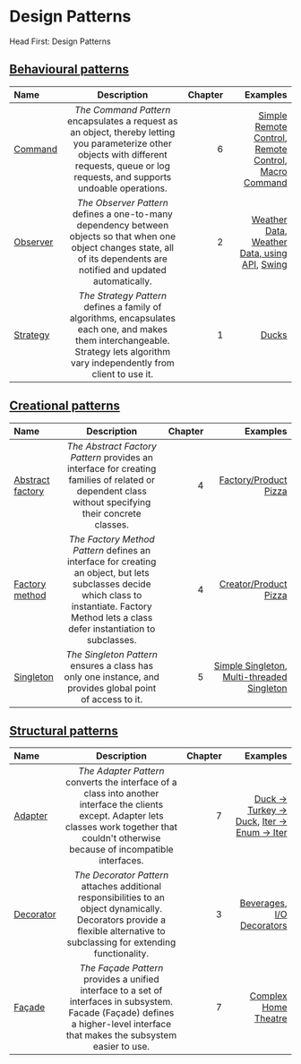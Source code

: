 # Design Patterns
Head First: Design Patterns

## [Behavioural patterns](https://en.wikipedia.org/wiki/Behavioral_pattern)

| Name       | Description     | Chapter     | Examples |
| :------------- | :----------: | -----------: | -----------: |
| [Command](https://en.wikipedia.org/wiki/Command_pattern) | *The Command Pattern* encapsulates a request as an object, thereby letting you parameterize other objects with different requests, queue or log requests, and supports undoable operations. | 6 | [Simple Remote Control](https://github.com/Horki/designpatterns/blob/main/src/Behavioural/Command/Simple/CommandSimpleMain.java), [Remote Control](https://github.com/Horki/designpatterns/blob/main/src/Behavioural/Command/CommandMain.java), [Macro Command](https://github.com/Horki/designpatterns/blob/main/src/Behavioural/Command/MacroCommand/MacroCommandMain.java) |
| [Observer](https://en.wikipedia.org/wiki/Observer_pattern) | *The Observer Pattern* defines a one-to-many dependency between objects so that when one object changes state, all of its dependents are notified and updated automatically. | 2 | [Weather Data](https://github.com/Horki/designpatterns/blob/main/src/Behavioural/Observer/ObserverMain.java), [Weather Data, using API](https://github.com/Horki/designpatterns/blob/main/src/Behavioural/Observer/ObserverAPIMain.java), [Swing](https://github.com/Horki/designpatterns/blob/main/src/Behavioural/Observer/SwingObserverMain.java) |
| [Strategy](https://en.wikipedia.org/wiki/Strategy_pattern) | *The Strategy Pattern* defines a family of algorithms, encapsulates each one, and makes them interchangeable. Strategy lets algorithm vary independently from client to use it. | 1 | [Ducks](https://github.com/Horki/designpatterns/blob/main/src/Behavioural/Strategy/Main.java) |


## [Creational patterns](https://en.wikipedia.org/wiki/Creational_pattern)

| Name       | Description     | Chapter     | Examples |
| :------------- | :----------: | -----------: | -----------: |
| [Abstract factory](https://en.wikipedia.org/wiki/Abstract_factory_pattern) | *The Abstract Factory Pattern* provides an interface for creating families of related or dependent class without specifying their concrete classes. | 4 | [Factory/Product Pizza](https://github.com/Horki/designpatterns/blob/main/src/Creational/AbstractFactory/AbstractFactoryMain.java) |
| [Factory method](https://en.wikipedia.org/wiki/Factory_method_pattern) | *The Factory Method Pattern* defines an interface for creating an object, but lets subclasses decide which class to instantiate. Factory Method lets a class defer instantiation to subclasses. | 4 | [Creator/Product Pizza](https://github.com/Horki/designpatterns/blob/main/src/Creational/FactoryMethod/FactoryMethodMain.java) |
| [Singleton](https://en.wikipedia.org/wiki/Singleton_pattern) | *The Singleton Pattern* ensures a class has only one instance, and provides global point of access to it. | 5 | [Simple Singleton](https://github.com/Horki/designpatterns/blob/main/src/Creational/Singleton/SingletonMain.java), [Multi-threaded Singleton](https://github.com/Horki/designpatterns/blob/main/src/Creational/Singleton/Threads/SingletonThreadsFailMain.java) |


## [Structural patterns](https://en.wikipedia.org/wiki/Structural_pattern)

| Name       | Description     | Chapter     | Examples |
| :------------- | :----------: | -----------: | -----------: |
| [Adapter](https://en.wikipedia.org/wiki/Adapter_pattern) | *The Adapter Pattern* converts the interface of a class into another interface the clients except. Adapter lets classes work together that couldn't otherwise because of incompatible interfaces. | 7 | [Duck -> Turkey -> Duck](https://github.com/Horki/designpatterns/blob/main/src/Structural/Adapter/DucksExample/AdapterMain.java), [Iter -> Enum -> Iter](https://github.com/Horki/designpatterns/blob/main/src/Structural/Adapter/IteratorExample/AdapterMain.java) |
| [Decorator](https://en.wikipedia.org/wiki/Decorator_pattern) | *The Decorator Pattern* attaches additional responsibilities to an object dynamically. Decorators provide a flexible alternative to subclassing for extending functionality. | 3 | [Beverages](https://github.com/Horki/designpatterns/blob/main/src/Structural/Decorator/DecoratorMain.java), [I/O Decorators](https://github.com/Horki/designpatterns/blob/main/src/Structural/Decorator/DecoratorIOMain.java) |
| [Façade](https://en.wikipedia.org/wiki/Facade_pattern) | *The Façade Pattern* provides a unified interface to a set of interfaces in subsystem. Facade (Façade) defines a higher-level interface that makes the subsystem easier to use. | 7 | [Complex Home Theatre](https://github.com/Horki/designpatterns/blob/main/src/Structural/Facade/FacadeMain.java) |
